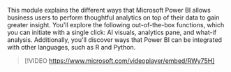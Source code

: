 This module explains the different ways that Microsoft Power BI allows business users to perform thoughtful analytics on top of their data to gain greater insight. You'll explore the following out-of-the-box functions, which you can initiate with a single click: AI visuals, analytics pane, and what-if analysis. Additionally, you'll discover ways that Power BI can be integrated with other languages, such as R and Python.

> [!VIDEO https://www.microsoft.com/videoplayer/embed/RWy75H]
